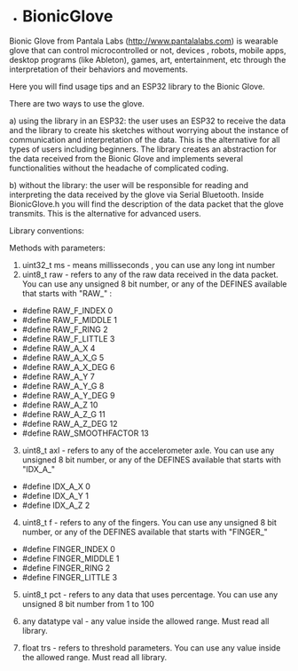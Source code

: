 - # BionicGlove

Bionic Glove from Pantala Labs (http://www.pantalalabs.com) is wearable glove that can control microcontrolled or not, devices , robots, mobile apps, desktop programs (like Ableton), games, art, entertainment, etc through the interpretation of their behaviors and movements.

Here you will find usage tips and an ESP32 library to the Bionic Glove.

There are two ways to use the glove.

a) using the library in an ESP32: the user uses an ESP32 to receive the data and the library to create his sketches without worrying about the instance of communication and interpretation of the data. This is the alternative for all types of users including beginners. 
The library creates an abstraction for the data received from the Bionic Glove and implements several functionalities without the headache of complicated coding.

b) without the library: the user will be responsible for reading and interpreting the data received by the glove via Serial Bluetooth. Inside BionicGlove.h you will find the description of the data packet that the glove transmits. This is the alternative for advanced users.

Library conventions:

Methods with parameters:

1. uint32_t ms - means millisseconds , you can use any long int number
2. uint8_t raw - refers to any of the raw data received in the data packet. You can use any unsigned 8 bit number, or any of the DEFINES available that starts with "RAW_" : 

- #define RAW_F_INDEX 0
- #define RAW_F_MIDDLE 1
- #define RAW_F_RING 2
- #define RAW_F_LITTLE 3
- #define RAW_A_X 4
- #define RAW_A_X_G 5
- #define RAW_A_X_DEG 6
- #define RAW_A_Y 7
- #define RAW_A_Y_G 8
- #define RAW_A_Y_DEG 9
- #define RAW_A_Z 10
- #define RAW_A_Z_G 11
- #define RAW_A_Z_DEG 12
- #define RAW_SMOOTHFACTOR 13

3. uint8_t axl - refers to any of the accelerometer axle. You can use any unsigned 8 bit number, or any of the DEFINES available that starts with "IDX_A_" 

- #define IDX_A_X 0
- #define IDX_A_Y 1
- #define IDX_A_Z 2

4. uint8_t f - refers to any of the fingers. You can use any unsigned 8 bit number, or any of the DEFINES available that starts with "FINGER_" 

- #define FINGER_INDEX 0
- #define FINGER_MIDDLE 1
- #define FINGER_RING 2
- #define FINGER_LITTLE 3

5. uint8_t pct - refers to any data that uses percentage. You can use any unsigned 8 bit number from 1 to 100

6. any datatype val - any value inside the allowed range. Must read all library.

7. float trs - refers to threshold parameters. You can use any value inside the allowed range. Must read all library.